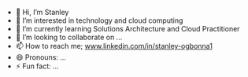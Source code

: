 - 👋 Hi, I’m Stanley 
- 👀 I’m interested in technology and cloud computing 
- 🌱 I’m currently learning Solutions Architecture and Cloud Practitioner 
- 💞️ I’m looking to collaborate on ...
- 📫 How to reach me; www.linkedin.com/in/stanley-ogbonna1
- 😄 Pronouns: ...
- ⚡ Fun fact: ...

<!---
stanleyogb/stanleyogb is a ✨ special ✨ repository because its `README.md` (this file) appears on your GitHub profile.
You can click the Preview link to take a look at your changes.
--->
